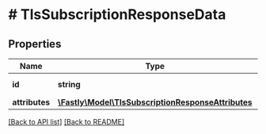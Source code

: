 # # TlsSubscriptionResponseData

## Properties

Name | Type | Description | Notes
------------ | ------------- | ------------- | -------------
**id** | **string** |  | [optional] [readonly] 
**attributes** | [**\Fastly\Model\TlsSubscriptionResponseAttributes**](TlsSubscriptionResponseAttributes.md) |  | [optional] 


[[Back to API list]](../../README.md#endpoints) [[Back to README]](../../README.md)
